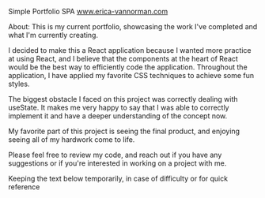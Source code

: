 Simple Portfolio SPA
www.erica-vannorman.com

About:
This is my current portfolio, showcasing the work I've completed and what I'm currently creating.

I decided to make this a React application because I wanted more practice at using React, and I believe that the components at the heart of React would be the best way to efficiently code the application. Throughout the application, I have applied my favorite CSS techniques to achieve some fun styles.

The biggest obstacle I faced on this project was correctly dealing with useState. It makes me very happy to say that I was able to correctly implement it and have a deeper understanding of the concept now.

My favorite part of this project is seeing the final product, and enjoying seeing all of my hardwork come to life.

Please feel free to review my code, and reach out if you have any suggestions or if you're interested in working on a project with me.

Keeping the text below temporarily, in case of difficulty or for quick reference
